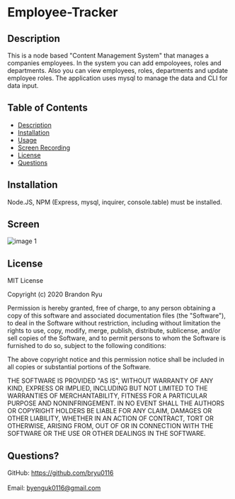 # Employee-Tracker

## Description
This is a node based "Content Management System" that manages a companies employees. In the system you can add empoloyees, roles and departments. Also you can view employees, roles, departments and update employee roles. The application uses mysql to manage the data and CLI for data input.

## Table of Contents
- [Description](#description)
- [Installation](#installation)
- [Usage](#usage)
- [Screen Recording](#Screen)
- [License](#license)
- [Questions](#Questions)

## Installation
Node.JS, NPM (Express, mysql, inquirer, console.table) must be installed. 

## Screen
![image 1](img/Employee-Tracker.gif)

## License
MIT License

Copyright (c) 2020 Brandon Ryu

Permission is hereby granted, free of charge, to any person obtaining a copy
of this software and associated documentation files (the "Software"), to deal
in the Software without restriction, including without limitation the rights
to use, copy, modify, merge, publish, distribute, sublicense, and/or sell
copies of the Software, and to permit persons to whom the Software is
furnished to do so, subject to the following conditions:

The above copyright notice and this permission notice shall be included in all
copies or substantial portions of the Software.

THE SOFTWARE IS PROVIDED "AS IS", WITHOUT WARRANTY OF ANY KIND, EXPRESS OR
IMPLIED, INCLUDING BUT NOT LIMITED TO THE WARRANTIES OF MERCHANTABILITY,
FITNESS FOR A PARTICULAR PURPOSE AND NONINFRINGEMENT. IN NO EVENT SHALL THE
AUTHORS OR COPYRIGHT HOLDERS BE LIABLE FOR ANY CLAIM, DAMAGES OR OTHER
LIABILITY, WHETHER IN AN ACTION OF CONTRACT, TORT OR OTHERWISE, ARISING FROM,
OUT OF OR IN CONNECTION WITH THE SOFTWARE OR THE USE OR OTHER DEALINGS IN THE
SOFTWARE.

## Questions?
GitHub: https://github.com/bryu0116<br /><br />
Email: byenguk0116@gmail.com<br /><br />